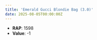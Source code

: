 ```yaml
---
title: 'Emerald Gucci Blondie Bag (3.0)'
date: 2025-08-05T00:00:00Z
---
```

- **RAP**: 1598
- **Value**: -1
